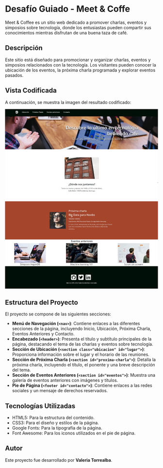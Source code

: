 # Desafío Guiado - Meet & Coffe

Meet & Coffee es un sitio web dedicado a promover charlas, eventos y simposios sobre tecnología, donde los entusiastas pueden compartir sus conocimientos mientras disfrutan de una buena taza de café.

## Descripción

Este sitio está diseñado para promocionar y organizar charlas, eventos y simposios relacionados con la tecnología. Los visitantes pueden conocer la ubicación de los eventos, la próxima charla programada y explorar eventos pasados.

## Vista Codificada

A continuación, se muestra la imagen del resultado codificado:

![meetandcoffe](assets/screenshot/Meet-and-Coffee.png)

## Estructura del Proyecto

El proyecto se compone de las siguientes secciones:

- **Menú de Navegación (`<nav>`)**: Contiene enlaces a las diferentes secciones de la página, incluyendo Inicio, Ubicación, Próxima Charla, Eventos Anteriores y Contacto.
- **Encabezado (`<header>`)**: Presenta el título y subtítulo principales de la página, destacando el tema de las charlas y eventos sobre tecnología.
- **Sección de Ubicación (`<section class="ubicacion" id="lugar">`)**: Proporciona información sobre el lugar y el horario de las reuniones.
- **Sección de Próxima Charla (`<section id="proxima-charla">`)**: Detalla la próxima charla, incluyendo el título, el ponente y una breve descripción del tema.
- **Sección de Eventos Anteriores (`<section id="eventos">`)**: Muestra una galería de eventos anteriores con imágenes y títulos.
- **Pie de Página (`<footer id="contacto">`)**: Contiene enlaces a las redes sociales y un mensaje de derechos reservados.

## Tecnologías Utilizadas

- HTML5: Para la estructura del contenido.
- CSS3: Para el diseño y estilos de la página.
- Google Fonts: Para la tipografía de la página.
- Font Awesome: Para los iconos utilizados en el pie de página.

## Autor

Este proyecto fue desarrollado por **Valeria Torrealba**.
